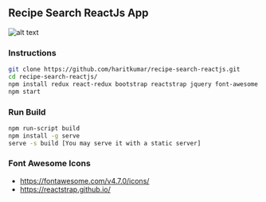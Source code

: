 ## Recipe Search ReactJs App
![alt text](http://res.cloudinary.com/haritkumar/image/upload/v1534689777/github/recipe.png)
### Instructions
```sh
git clone https://github.com/haritkumar/recipe-search-reactjs.git
cd recipe-search-reactjs/
npm install redux react-redux bootstrap reactstrap jquery font-awesome react-router-dom --save
npm start
```
### Run Build
```sh
npm run-script build
npm install -g serve
serve -s build [You may serve it with a static server]
```
### Font Awesome Icons
- https://fontawesome.com/v4.7.0/icons/
- https://reactstrap.github.io/